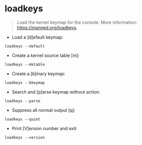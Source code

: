 # loadkeys

> Load the kernel keymap for the console.
> More information: <https://manned.org/loadkeys>.

- Load a [d]efault keymap:

`loadkeys --default`

- Create a kernel source table [m]:

`loadkeys --mktable`

- Create a [b]inary keymap:

`loadkeys --bkeymap`

- Search and [p]arse keymap without action:

`loadkeys --parse`

- Suppress all normal output [q]:

`loadkeys --quiet`

- Print [V]ersion number and exit:

`loadkeys --version`

